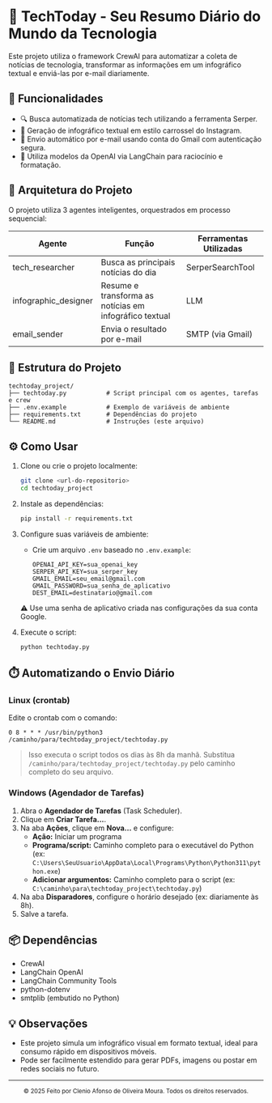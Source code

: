 
  
# 📰 TechToday - Seu Resumo Diário do Mundo da Tecnologia


Este projeto utiliza o framework CrewAI para automatizar a coleta de notícias de tecnologia, transformar as informações em um infográfico textual e enviá-las por e-mail diariamente.

## 🚀 Funcionalidades

- 🔍 Busca automatizada de notícias tech utilizando a ferramenta Serper.
- 🎨 Geração de infográfico textual em estilo carrossel do Instagram.
- 📧 Envio automático por e-mail usando conta do Gmail com autenticação segura.
- 🧠 Utiliza modelos da OpenAI via LangChain para raciocínio e formatação.

## 🧠 Arquitetura do Projeto

O projeto utiliza 3 agentes inteligentes, orquestrados em processo sequencial:

| Agente              | Função                                               | Ferramentas Utilizadas |
|---------------------|------------------------------------------------------|-----------------------|
| tech_researcher     | Busca as principais notícias do dia                  | SerperSearchTool      |
| infographic_designer| Resume e transforma as notícias em infográfico textual| LLM                  |
| email_sender        | Envia o resultado por e-mail                         | SMTP (via Gmail)      |

## 📁 Estrutura do Projeto

```
techtoday_project/
├── techtoday.py           # Script principal com os agentes, tarefas e crew
├── .env.example           # Exemplo de variáveis de ambiente
├── requirements.txt       # Dependências do projeto
└── README.md              # Instruções (este arquivo)
```

## ⚙️ Como Usar

1. Clone ou crie o projeto localmente:
   ```bash
   git clone <url-do-repositorio>
   cd techtoday_project
   ```

2. Instale as dependências:
   ```bash
   pip install -r requirements.txt
   ```

3. Configure suas variáveis de ambiente:
   - Crie um arquivo `.env` baseado no `.env.example`:
     ```
     OPENAI_API_KEY=sua_openai_key
     SERPER_API_KEY=sua_serper_key
     GMAIL_EMAIL=seu_email@gmail.com
     GMAIL_PASSWORD=sua_senha_de_aplicativo
     DEST_EMAIL=destinatario@gmail.com
     ```
   ⚠️ Use uma senha de aplicativo criada nas configurações da sua conta Google.

4. Execute o script:
   ```bash
   python techtoday.py
   ```

## ⏱️ Automatizando o Envio Diário

### Linux (crontab)

Edite o crontab com o comando:

```cron
0 8 * * * /usr/bin/python3 /caminho/para/techtoday_project/techtoday.py
```
> Isso executa o script todos os dias às 8h da manhã. Substitua `/caminho/para/techtoday_project/techtoday.py` pelo caminho completo do seu arquivo.

### Windows (Agendador de Tarefas)

1. Abra o **Agendador de Tarefas** (Task Scheduler).
2. Clique em **Criar Tarefa...**.
3. Na aba **Ações**, clique em **Nova...** e configure:
   - **Ação:** Iniciar um programa
   - **Programa/script:** Caminho completo para o executável do Python (ex: `C:\Users\SeuUsuario\AppData\Local\Programs\Python\Python311\python.exe`)
   - **Adicionar argumentos:** Caminho completo para o script (ex: `C:\caminho\para\techtoday_project\techtoday.py`)
4. Na aba **Disparadores**, configure o horário desejado (ex: diariamente às 8h).
5. Salve a tarefa.

## 📦 Dependências

- CrewAI
- LangChain OpenAI
- LangChain Community Tools
- python-dotenv
- smtplib (embutido no Python)

## 💡 Observações

- Este projeto simula um infográfico visual em formato textual, ideal para consumo rápido em dispositivos móveis.
- Pode ser facilmente estendido para gerar PDFs, imagens ou postar em redes sociais no futuro.

---


<p align="center">
  <sub>© 2025 Feito por Clenio Afonso de Oliveira Moura. Todos os direitos reservados.</sub>
</p>

</div>